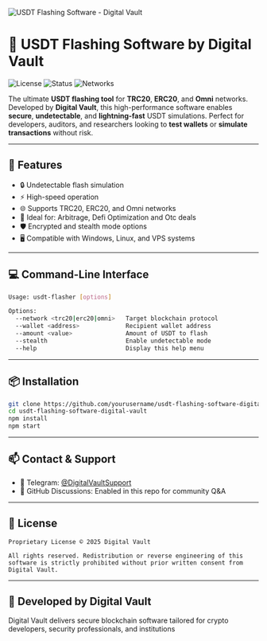 ![USDT Flashing Software - Digital Vault](banner.png)

# 🚀 USDT Flashing Software by Digital Vault

![License](https://img.shields.io/badge/license-Proprietary-red)
![Status](https://img.shields.io/badge/status-Active-brightgreen)
![Networks](https://img.shields.io/badge/Supported%20Networks-TRC20%2C%20ERC20%2C%20Omni-blue)

The ultimate **USDT flashing tool** for **TRC20**, **ERC20**, and **Omni** networks. Developed by **Digital Vault**, this high-performance software enables **secure**, **undetectable**, and **lightning-fast** USDT simulations. Perfect for developers, auditors, and researchers looking to **test wallets** or **simulate transactions** without risk.

---

## 🔧 Features

- 🔒 Undetectable flash simulation
- ⚡ High-speed operation
- 🌐 Supports TRC20, ERC20, and Omni networks
- 🧪 Ideal for: Arbitrage, Defi Optimization and Otc deals
- 🛡️ Encrypted and stealth mode options
- 🖥️ Compatible with Windows, Linux, and VPS systems

---

## 💻 Command-Line Interface

```bash
Usage: usdt-flasher [options]

Options:
  --network <trc20|erc20|omni>   Target blockchain protocol
  --wallet <address>             Recipient wallet address
  --amount <value>               Amount of USDT to flash
  --stealth                      Enable undetectable mode
  --help                         Display this help menu
```

---

## 📦 Installation

```bash
git clone https://github.com/yourusername/usdt-flashing-software-digital-vault.git
cd usdt-flashing-software-digital-vault
npm install
npm start
```

---

## 📫 Contact & Support

- 💬 Telegram: [@DigitalVaultSupport](https://t.me/DigitalVaultSupport)  
- 🧠 GitHub Discussions: Enabled in this repo for community Q&A

---

## 📜 License

```text
Proprietary License © 2025 Digital Vault

All rights reserved. Redistribution or reverse engineering of this software is strictly prohibited without prior written consent from Digital Vault.
```

---

## 👑 Developed by Digital Vault

Digital Vault delivers secure blockchain software tailored for crypto developers, security professionals, and institutions
